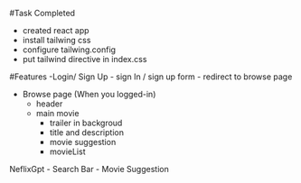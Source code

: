 #Task Completed
- created react app
- install tailwing css
- configure tailwing.config
- put tailwind directive in index.css

#Features
-Login/ Sign Up
    - sign In / sign up form
    - redirect to browse page

- Browse page (When you logged-in)
    - header
    - main movie
        - trailer in backgroud
        - title and description
        - movie suggestion
        - movieList

NeflixGpt
    - Search Bar
    - Movie Suggestion
    
